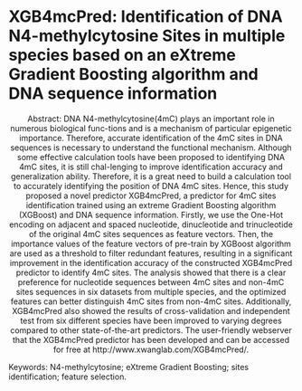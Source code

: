 # XGB4mcPred: Identification of DNA N4-methylcytosine Sites in multiple species based on an eXtreme Gradient Boosting algorithm and DNA sequence information

<p align="center"><a>Abstract:</a> DNA N4-methylcytosine(4mC) plays an important role in numerous biological func-tions and is a mechanism of particular epigenetic importance. Therefore, accurate identification of the 4mC sites in DNA sequences is necessary to understand the functional mechanism. Although some effective calculation tools have been proposed to identifying DNA 4mC sites, it is still chal-lenging to improve identification accuracy and generalization ability. Therefore, it is a great need to build a calculation tool to accurately identifying the position of DNA 4mC sites. Hence, this study proposed a novel predictor XGB4mcPred, a predictor for 4mC sites identification trained using an extreme Gradient Boosting algorithm (XGBoost) and DNA sequence information. Firstly, we use the One-Hot encoding on adjacent and spaced nucleotide, dinucleotide and trinucleotide of the original 4mC sites sequences as feature vectors. Then, the importance values of the feature vectors of pre-train by XGBoost algorithm are used as a threshold to filter redundant features, resulting in a significant improvement in the identification accuracy of the constructed XGB4mcPred predictor to identify 4mC sites. The analysis showed that there is a clear preference for nucleotide sequences between 4mC sites and non-4mC sites sequences in six datasets from multiple species, and the optimized features can better distinguish 4mC sites from non-4mC sites. Additionally, XGB4mcPred also showed the results of cross-validation and independent test from six different species have been improved to varying degrees compared to other state-of-the-art predictors. The user-friendly webserver that the XGB4mcPred predictor has been developed and can be accessed for free at http://www.xwanglab.com/XGB4mcPred/.</p>


<a>Keywords</a>: N4-methylcytosine; eXtreme Gradient Boosting; sites identification; feature selection.

